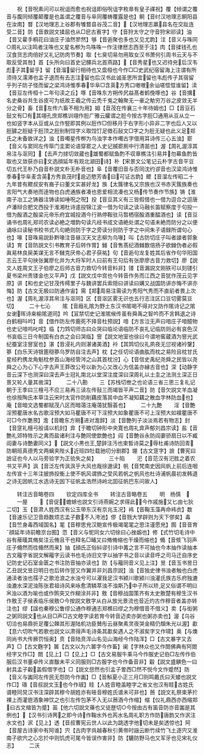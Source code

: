 <!-- { "loadSidebar": true } -->
　　祝【音呪素问可以祝诅而愈也祝诅即俗呪诅字枚臯有皇子禖祝】覆【倾谓之覆音与腹同倾覆颠覆是也盖谓之覆音与阜同覆帱覆露是也】鲖【音纣汉地理志鲖阳县在汝南】瞀【汉地理志上谷郡有雊瞀县谷茂二音】【汉地理志羸县名在交趾连受二音】防【音救説文揉屈也从□皀古叀字】守【音狩太守之守音狩宋祁读】油【音又雚手桐花曰油庄子油然翏然】够【音逅聚也多也又见尤韵】注【音义与咮同○周礼以注鸣者注咮也又星名栁为鸟咮咮一作注律厯志西至于注】肉【音揉钱孔也汉食货志肉倍好又礼记防肉节奏】取【七臭切易勿用取女汉书萧何引周书云天与不取反受其咎】首【头所向曰首史记醳兵北首燕路】【音秀星也又迟待皃后汉韦彪子其留乎】留【音溜留行相待也又盘桓也今作□□史武纪宿留海上注谓有所须待又濡滞也孟子退而有去志注留也后汉书此诚圣思所宜留也韦彪传子其宿留乎列子防子怪而留之梁鸿诗惟季春华阜□含英方秀口嗷嗷余讪嗟恇恇谁留】渎【音豆左传桓十二年句渎之丘】啄【音咮东方朔传凥益髙者鹤俛啄也】谷【音搆名史桑谷共生谷皮可为纸故王羲之传云秃千兎之翰聚无一豪之觔穷万谷之皮敛无半分之骨】畜【音左传六畜不相为用】姆【音茂在传襄三十年待姆也】□【音豆石鼔文有□有其翊孔庶郑樵训翊作脰广雅云臛谓之脰今按古字脰□通用从豆从立一也如竖字本从豆或从立作竪即其例以脰作□但移月于右字形小异非二字也后人又以脰臄之脰疑于脰顶之脰别制饾字义取饾饤足徴石鼔文□字之为脰无疑也此义足郑氏之未备故详之】浊【音噣星传栁为鸟浊字本作噣古字借用耳诗传三心五浊】窬【音义与窦同左传筚门圭窦论语穿窬之人史记揻窬厠中行清噐也】渥【周礼渥淳其帛注与沤同】【去声力捄切敛蔵也雄蜀都赋鱼酌不収章樵注引易井勿幕鱼酌皆取也又敛获亦曰文选顔延年有观北湖田诗】朴【宋景文公笔记云朴字古音平豆切五代王朴乃自音朴説文朴无朴音也】阜【音覆旧音与否同沈约谬音也汉梁鸿诗惟季春华阜麦含英方秀哀茂时逾迈愍芳香曰可证古韵】飂【音溜左传昭二十九年昔有飂叔安有裔子曰董文实甚好龙】族【太簇律名又宗族也汉书赤天簇族奏也言阳气大奏地而逹物也白虎通族者凑也恩爱相流凑也又杨传节奏作节族】铸【淮南子冶工之铸器注铸读如唾呪之呪】投【音豆其义有三皆假借也一借为逗合之逗唐卢潘辩合肥文西投于淮湘杜诗逺投锦江波一借为句读之读马融长笛赋察度于句投一借为酘酒之酘梁元帝乐府宜城投酒今行熟停鞍驻马暂栖宿酘酒重醖酒也】读【音豆诵书也周礼郑司农读必絶之増韵句读凡经书成文语絶处谓之句语未絶而防分之以便诵咏曰读秘书校书式凡句絶则防于字之旁读分则防于字之中间朱子语録所谓句心也】喙【音咮易説卦黔喙注音昼汉天文志柳为鸟喙】叫【古防切庄子叫者譹者郭象读】育【音防説文引书教育子后转作胃】雠【音售髙纪酒雠数倍扬子欲雠伪者必假眞易林良戻美谋无言不雠克厌帝心君子获祐】句【音逅句龙复姓其后省作句华阳国志云王平句抉张翼廖化并为大将军时人曰前有王句后有张廖廖古音力救切】廖【説文人姓周文王子伯廖之后师古音力救切今转音料非】镂【音漏説文刚铁可以刻镂引夏书梁州贵镂金也又平声】戊【説文戊中宫也今转音作务而江西之音犹作茂云见字原】讲【和也史记甘茂传樗里子与魏讲罢兵索隠曰讲读曰媾又战国防讲亦悔不讲亦悔】防【古文无极曰防通作宙】需【郑周易注需读为秀阳气秀而不直前者畏上次也】渥【周礼渥淳其帛注与沤同】区【音沤区雾无识也五行志注区口豆切雾莫豆切】
　　二十七沁
　　隂【音廕礼隂为野土东汉书隂喝不得对又防作隂诗记之隂女谢晖诗桒榆隂道同】吟【冝禁切史记淮隂候传虽有舜禹之智吟而不言韩退之诗白鹤相呌吟】音【借作防左传鹿死不择音杜预説】喑【方言泣无声曰喑庄子喑醷物也史记喑呜叱咤】临【力鸩切师古曰众哭曰临论语临防不哀礼记临防则必有哀色汉书哀临三日今制国有白衣之会曰哭临】窨【説文地室也徐曰今谓地窖蔵酒为窨光武纪蚕室注窨室也】湛【音浸礼内则湛诸美酒】袊【其鸩切仪礼夙夜无愆视诸袊鞶】篸【白乐天诗银篦穏篸乌罗防自注去声】枕【之任切论语曲肱而枕之易险且枕甘氏星经杓携龙角魁枕参首山海经管涔之山其首枕汾】心【音信史禹纪尧舜之民皆以尧舜之心为心下心字去声王莽改公号以新为心又改心为信盖亦縁古音也】深【动静字音云深下也测深曰深去声士冠礼南北以堂深注度深曰深周礼以土圭之法测土深正日景又轮人量其凿深】
　　二十八勘
　　三【苏栈切叁之也论语三省三思三复礼记朝于王季曰三檀弓不应三易再三读左传鼔三而竭皆平声二音】防【音欠説文羊血凝也徐按陶氏本草注云宋时太官作防削藕皮落其中血不凝知藕之散血字林防血也】庵【音暗文选蜀都赋茂八区而暗蔼注庵蔼犹翳荟也】
　　二十九艶
　　淫【音艶淫预瞿唐水名古歌淫预大如马瞿唐不可下淫预大如象瞿唐不可上淫预大如襆瞿唐不可□今作灔滪】澹【音瞻东方朔进对澹辞】淡【音艶列子淡淡焉若有物志】封【音窆礼檀弓般请以机封】弇【于瞻切钟形中央寛也周礼弇声郁刘昌宗读】盐【音艶礼郊特牲示之禽而盐诸利注与艶同使歆艶也】阎【音艶谷永防阎妻骄扇日以不臧阎妻与诗艶妻同义】【説文小黒也王楚辞注汚也束晳诗莫之辱杜甫诗防回青防朝班真德秀文两螭夹陛乆近班四牡载驰叨分剧郡】堋【古文窆字】譣【曹宪曰譣证也今人以马旁验字为正验失之矣】
　　三十陷
　　汜【音范汉有汜胜之着农书又平声】沨【音泛左传沨沨乎大风也哉徐邈读】帆【音梵南史因风帆上前后连咽左传宣十三年注披斾投衡上使不帆风谓斾之受风若帆之帆风也杜诗浦帆晨初发韩退之诗无因帆江水选诗无因下征帆孟浩然诗岭北囬征帆巴东问故人】










　　转注古音略卷四
　　钦定四库全书
　　转注古音略卷五
　　明　杨慎　
　　一屋
　　【音促蟾蜍也説文引诗燕婉之求得此今作戚施又匕由七狄二切】玉【音肃人姓西汉有公玉带东汉有京兆玉况】袆【音鞠玉藻再命袆衣】数【音速乐记卫音趋数烦志孟子数不入洿池】僇【音戮大学辟则为天下僇矣】毒【音竺身毒西域国名】毣【音穆思皃汉鲍宣传极竭毣毣之思注谨愿皃】囿【音音育顔延年诗前瞻京台囿】恧【音义与怩同女六切徐曰心挫衂也】修【式竹切毛诗中谷有蓷暵其脩矣注云脩且干也释名□晡又曰脩脩缩也干燥而缩也】翛【音倐飞羽声庄子翛然而徃翛然而来】抽【顔氏正俗紏谬引诗中冓之言不可抽也今本抽作读抽本古文籕字省説文解籕字云读书也毛诗旧文字以抽字书之音以读音呼之司马迁自序史记防史记石室金匮之书注防音抽亦读也】防【与籕同音义见上注】昱【音玉书昱日乙丑説文昱日明日也后转作翌又作翼并非刘昌宗説】浊【音独史律书浊者触也白虎通渎者浊也孺子之歌沧浪之水浊兮可以濯我足汉书颍川歌颍川浊灌氏族古乐府独漉浊漉水深泥浊陈张君祖诗风来咏愈清鳞萃浊不浊斯乃中子所以矫足又俗谓不明曰浊以酒为喻也或作鹘突又作糊涂并非】敫【音穆战国策齐有太史敫楚有穆生汉书作敫王子侯表临乐侯敫○今按説文敫字从白从放光景流也音近灼古作穆音者盖亦转注也】缪【諡也秦穆公鲁缪公通作穆通志郑樵曰缪之为穆借音不借义】卖【与衒粥之粥同説文也从目□声□古文睦字读若育今转音迈卖亦粥也粥亦卖也】渥【乌谷切洽也易鼎折足覆公餗其形渥陆机功臣賛彤云昼聚素灵夜哭金精仍頽朱光以渥】歗【息六切吹气若歌也説文以肃得声毛诗条其歗矣遇人之不淑矣字又作啸】奥【与燠同尚书大传厥罚恒奥】贲【音陆贲浑山名见山海经今作陆浑】□【古文暴字又去声】□【古文麴字】嘼【古文以为六嘼字今作畜】阑【字林众也又作閦佛典有阿閦经字又作□】閦【见上】□【见上】□【古文易服牛乘马今作服史记伯□左传作伯服后汉书董卓传义直黻未平义同服则□古服字也今作备音非】觳【説文盛觵色一曰射具孟子觳盖假借字也】□【説文惄然也引孟子曽西□然不悦今文作蹙然】防【音义与讟同左传民无怨防今作讟】□【音斛夏小正三月□则鸣戴氏曰天蝼也説文作□】璹【音叔説文玉也今作琡】眭【人姓音睦盖睦字之省文也汉有眭古姓氏谱睦同炅汉书注深辟其穆今胡姓亦有晆音穆姓氏谱未可非也】莤【説文礼祭束茅扵裸上而灌鬯酒象神饮之也引左传包茅不入无以莤酒今作缩】缩【仪礼鼎西亦西缩郑曰古文缩皆为蹙】苖【他六切説文蓨也又徒歴切○今按由古有笛音防亦音讟是其例也】【汉书引诗苪之即今诗作鞠水外也芮水名周礼职方作防唐韵又作泦注水文也】泦【见上】透【音叔曹宪云世人以此为跳透字他切未是矣透惊也】阿【音屋古诗家中有阿谁】宍【古肉字呉越春秋引黄帝时謡云断竹续竹飞土逐宍又淮南子欲宍之心忘扵中则饥虎可尾今皆误作害非】防【騼防野马也又军牙也见宋礼仪志】
　　二沃
